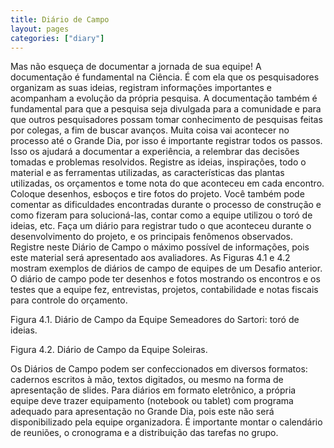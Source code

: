 ```yaml
---
title: Diário de Campo
layout: pages
categories: ["diary"]
---
```

Mas não esqueça de documentar a jornada de sua equipe!
A documentação é fundamental na Ciência. É com ela que os pesquisadores organizam as suas ideias, registram informações importantes e acompanham a evolução da própria pesquisa. A documentação também é fundamental para que a pesquisa seja divulgada para a comunidade e para que outros pesquisadores possam tomar conhecimento de pesquisas feitas por colegas, a fim de buscar avanços.
Muita coisa vai acontecer no processo até o Grande Dia, por isso é importante registrar todos os passos. Isso os ajudará a documentar a experiência, a relembrar das decisões tomadas e problemas resolvidos. Registre as ideias, inspirações, todo o material e as ferramentas utilizadas, as características das plantas utilizadas, os orçamentos e tome nota do que aconteceu em cada encontro. Coloque desenhos, esboços e tire fotos do projeto. Você também pode comentar as dificuldades encontradas durante o processo de construção e como fizeram para solucioná-las, contar como a equipe utilizou o toró de ideias, etc. Faça um diário para registrar tudo o que aconteceu durante o desenvolvimento do projeto, e os principais fenômenos observados. Registre neste Diário de Campo o máximo possível de informações, pois este material será apresentado aos avaliadores. 
As Figuras 4.1 e 4.2 mostram exemplos de diários de campo de equipes de um Desafio anterior. O diário de campo pode ter desenhos e fotos mostrando os encontros e os testes que a equipe fez, entrevistas, projetos, contabilidade e notas fiscais para controle do orçamento.


Figura 4.1. Diário de Campo da Equipe Semeadores do Sartori: toró de ideias.


Figura 4.2. Diário de Campo da Equipe Soleiras.

Os Diários de Campo podem ser confeccionados em diversos formatos: cadernos escritos à mão, textos digitados, ou mesmo na forma de apresentação de slides. Para diários em formato eletrônico, a própria equipe deve trazer equipamento (notebook ou tablet) com programa adequado para apresentação no Grande Dia, pois este não será disponibilizado pela equipe organizadora. É importante montar o calendário de reuniões, o cronograma e a distribuição das tarefas no grupo.
